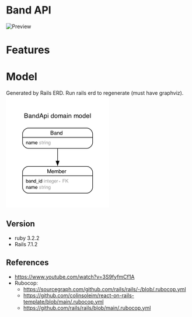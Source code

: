 # Band API

![Preview](preview.png)

# Features

# Model

Generated by Rails ERD. Run rails erd to regenerate (must have graphviz).
![ERD Diagram](erd.png)

## Version

- ruby 3.2.2
- Rails 7.1.2

## References

- https://www.youtube.com/watch?v=3S9fyfmCf1A
- Rubocop:
  - https://sourcegraph.com/github.com/rails/rails/-/blob/.rubocop.yml
  - https://github.com/colinsoleim/react-on-rails-template/blob/main/.rubocop.yml
  - https://github.com/rails/rails/blob/main/.rubocop.yml
